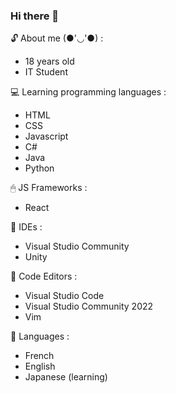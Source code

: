 ### Hi there 👋
<!--
**Rurucchi/Rurucchi** is a ✨ _special_ ✨ repository because its `README.md` (this file) appears on your GitHub profile.
-->

🔓 About me (●'◡'●) :
- 18 years old
- IT Student

💻 Learning programming languages :
- HTML
- CSS
- Javascript
- C#
- Java
- Python

🖱 JS Frameworks :
- React

🍚 IDEs :
- Visual Studio Community
- Unity

🍙 Code Editors :
- Visual Studio Code
- Visual Studio Community 2022
- Vim

📱 Languages : 
- French
- English
- Japanese (learning)
